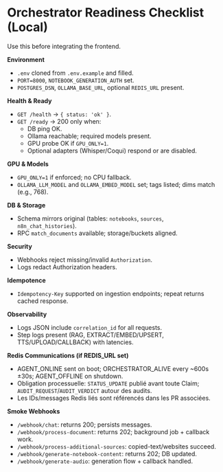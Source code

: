 # Orchestrator Readiness Checklist (Local)

Use this before integrating the frontend.

**Environment**
- `.env` cloned from `.env.example` and filled.
- `PORT=8000`, `NOTEBOOK_GENERATION_AUTH` set.
- `POSTGRES_DSN`, `OLLAMA_BASE_URL`, optional `REDIS_URL` present.

**Health & Ready**
- `GET /health` → `{ status: 'ok' }`.
- `GET /ready` → 200 only when:
  - DB ping OK.
  - Ollama reachable; required models present.
  - GPU probe OK if `GPU_ONLY=1`.
  - Optional adapters (Whisper/Coqui) respond or are disabled.

**GPU & Models**
- `GPU_ONLY=1` if enforced; no CPU fallback.
- `OLLAMA_LLM_MODEL` and `OLLAMA_EMBED_MODEL` set; tags listed; dims match (e.g., 768).

**DB & Storage**
- Schema mirrors original (tables: `notebooks`, `sources`, `n8n_chat_histories`).
- RPC `match_documents` available; storage/buckets aligned.

**Security**
- Webhooks reject missing/invalid `Authorization`.
- Logs redact Authorization headers.

**Idempotence**
- `Idempotency-Key` supported on ingestion endpoints; repeat returns cached response.

**Observability**
- Logs JSON include `correlation_id` for all requests.
- Step logs present (RAG, EXTRACT/EMBED/UPSERT, TTS/UPLOAD/CALLBACK) with latencies.

**Redis Communications (if REDIS_URL set)**
- AGENT_ONLINE sent on boot; ORCHESTRATOR_ALIVE every ~600s ±30s; AGENT_OFFLINE on shutdown.
- Obligation processuelle: `STATUS_UPDATE` publié avant toute Claim; `AUDIT_REQUEST`/`AUDIT_VERDICT` autour des audits.
- Les IDs/messages Redis liés sont référencés dans les PR associées.

**Smoke Webhooks**
- `/webhook/chat`: returns 200; persists messages.
- `/webhook/process-document`: returns 202; background job + callback work.
- `/webhook/process-additional-sources`: copied-text/websites succeed.
- `/webhook/generate-notebook-content`: returns 202; DB updated.
- `/webhook/generate-audio`: generation flow + callback handled.

